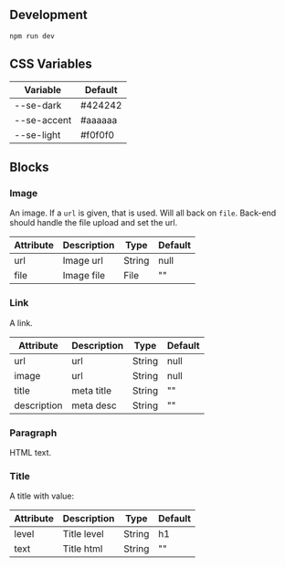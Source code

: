 ## Development

```
npm run dev
```

## CSS Variables

| Variable          | Default 
| ---               | ---
| --se-dark         | #424242
| --se-accent       | #aaaaaa
| --se-light        | #f0f0f0


## Blocks

### Image

An image. If a `url` is given, that is used. Will all back on `file`. 
Back-end should handle the file upload and set the url.

| Attribute | Description | Type    | Default
| ---       | ---         | ---     | ---
| url       | Image url   | String  | null
| file      | Image file  | File    | ""


### Link

A link. 

| Attribute   | Description | Type    | Default
| ---         | ---         | ---     | ---
| url         | url         | String  | null
| image       | url         | String  | null
| title       | meta title  | String  | ""
| description | meta desc   | String  | ""
 
### Paragraph

HTML text.

### Title

A title with value: 

| Attribute | Description | Type    | Default
| ---       | ---         | ---     | ---
| level     | Title level | String  | h1
| text      | Title html  | String  | ""


